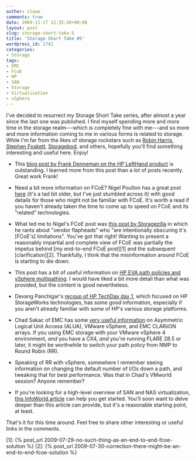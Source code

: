 ```yaml
---
author: slowe
comments: true
date: 2009-11-17 12:35:50+00:00
layout: post
slug: storage-short-take-5
title: 'Storage Short Take #5'
wordpress_id: 1742
categories:
- Storage
tags:
- EMC
- FCoE
- HP
- SAN
- Storage
- Virtualization
- vSphere
---
```


I've decided to resurrect my Storage Short Take series, after almost a year since the last one was published. I find myself spending more and more time in the storage realm---which is completely fine with me---and so more and more information coming to me in various forms is related to storage. While I'm far from the likes of storage rockstars such as [Robin Harris](http://storagemojo.com/), [Stephen Foskett](http://blog.fosketts.net/), [Storagebod](http://storagebod.typepad.com/), and others, hopefully you'll find something interesting and useful here. Enjoy!

* This [blog post by Frank Denneman on the HP LeftHand product](http://frankdenneman.wordpress.com/2009/10/11/lefthand-san-lessons-learned) is outstanding. I learned more from this post than a _lot_ of posts recently. Great work Frank!

* Need a bit more information on FCoE? Nigel Poulton has a great post [here](http://blogs.rupturedmonkey.com/?p=486) (it's a tad bit older, but I've just stumbled across it) with good details for those who might not be familiar with FCoE. It's worth a read if you haven't already taken the time to come up to speed on FCoE and its "related" technologies.

* What led me to Nigel's FCoE post was [this post by Storagezilla](http://storagezilla.typepad.com/storagezilla/2009/09/fcoe-idiots-to-the-left-of-me-liars-to-the-right-stuck-in-the-middle-with-users.html) in which he rants about "vendor flapheads" who "are intentionally obscuring it's [FCoE's] limitations". You've got that right! Wanting to present a reasonably impartial and complete view of FCoE was partially the impetus behind [my end-to-end FCoE post][1] and the subsequent [clarification][2]. Thankfully, I think that the misinformation around FCoE is starting to die down.

* This post has a bit of useful information on [HP EVA path policies and vSphere multipathing](http://vknowledge.wordpress.com/2009/10/11/vsphere-hp-eva-and-path-policies/). I would have liked a bit more detail than what was provided, but the content is good nevertheless.

* Devang Panchigar's [recoup of HP TechDay day 1](http://storagenerve.com/2009/09/30/hptechday-2009-day-1-hp-storageworks-technology/), which focused on HP StorageWorks technologies, has some good information, especially if you aren't already familiar with some of HP's various storage platforms.

* Chad Sakac of EMC has some [very useful information](http://virtualgeek.typepad.com/virtual_geek/2009/09/a-couple-important-alua-and-srm-notes.html) on Asymmetric Logical Unit Access (ALUA), VMware vSphere, and EMC CLARiiON arrays. If you using EMC storage with your VMware vSphere 4 environment, _and_ you have a CX4, _and_ you're running FLARE 28.5 or later, it might be worthwhile to switch your path policy from NMP to Round Robin (RR).

* Speaking of RR with vSphere, somewhere I remember seeing information on changing the default number of I/Os down a path, and tweaking that for best performance. Was that in Chad's VMworld session? Anyone remember?

* If you're looking for a high-level overview of SAN and NAS virtualization, [this InfoWorld article](http://www.infoworld.com/d/virtualization/deep-dive-san-and-nas-virtualization-241?page=0,0) can help you get started. You'll soon want to delve deeper than this article can provide, but it's a reasonable starting point, at least.

That's it for this time around. Feel free to share other interesting or useful links in the comments.

[1]: {% post_url 2009-07-29-no-such-thing-as-an-end-to-end-fcoe-solution %}
[2]: {% post_url 2009-07-30-correction-there-might-be-an-end-to-end-fcoe-solution %}
